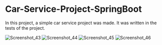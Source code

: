 # Car-Service-Project-SpringBoot
In this project, a simple car service project was made. It was written in the tests of the project.

![Screenshot_43](https://user-images.githubusercontent.com/23011939/208748627-ff4d101a-14fd-462b-bfae-7d6d90921e4e.png)
![Screenshot_44](https://user-images.githubusercontent.com/23011939/208748631-e198b336-c490-4574-bfa1-5a69c74a8f79.png)
![Screenshot_45](https://user-images.githubusercontent.com/23011939/208748632-a9eb8dfe-58b3-46af-8d19-2deb0e1491e5.png)
![Screenshot_46](https://user-images.githubusercontent.com/23011939/208748636-cd6ae7d8-49ab-4fa9-a16a-40b99b1bb2a8.png)
